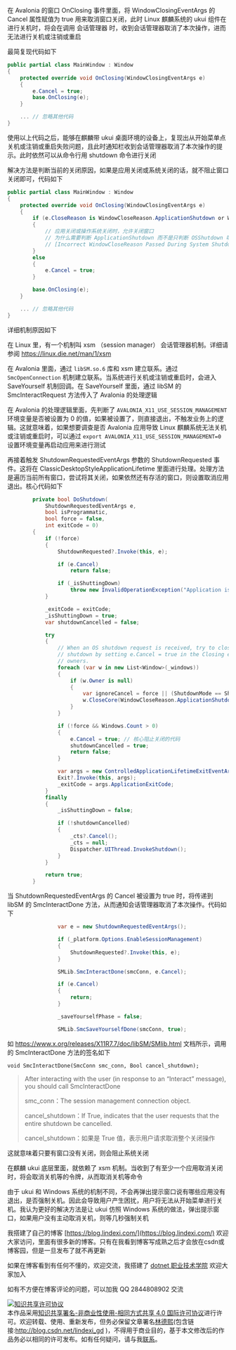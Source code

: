 
在 Avalonia 的窗口 OnClosing 事件里面，将 WindowClosingEventArgs 的 Cancel 属性赋值为 true 用来取消窗口关闭，此时 Linux 麒麟系统的 ukui 组件在进行关机时，将会在调用 会话管理器 时，收到会话管理器取消了本次操作，进而无法进行关机或注销或重启

<!--more-->


<!-- CreateTime:2025/06/12 07:17:23 -->

<!-- 发布 -->
<!-- 博客 -->

最简复现代码如下

```csharp
public partial class MainWindow : Window
{
    protected override void OnClosing(WindowClosingEventArgs e)
    {
        e.Cancel = true;
        base.OnClosing(e);
    }

    ... // 忽略其他代码
}
```

使用以上代码之后，能够在麒麟带 ukui 桌面环境的设备上，复现出从开始菜单点关机或注销或重启失败问题，且此时通知栏收到会话管理器取消了本次操作的提示。此时依然可以从命令行用 shutdown 命令进行关闭

解决方法是判断当前的关闭原因，如果是应用关闭或系统关闭的话，就不阻止窗口关闭即可，代码如下

```csharp
public partial class MainWindow : Window
{
    protected override void OnClosing(WindowClosingEventArgs e)
    {
        if (e.CloseReason is WindowCloseReason.ApplicationShutdown or WindowCloseReason.OSShutdown)
        {
            // 应用关闭或操作系统关闭时，允许关闭窗口
            // 为什么需要判断 ApplicationShutdown 而不是只判断 OSShutdown 呢？这是因为在 11.3.1 及以前版本，在 Avalonia 底层挖了一个坑，无法区分原因。我将此问题报告给官方，详细请看
            // [Incorrect WindowCloseReason Passed During System Shutdown in Avalonia · Issue #19027 · AvaloniaUI/Avalonia](https://github.com/AvaloniaUI/Avalonia/issues/19027 )
        }
        else
        {
            e.Cancel = true;
        }

        base.OnClosing(e);
    }

    ... // 忽略其他代码
}
```

详细机制原因如下

在 Linux 里，有一个机制叫 xsm （session manager） 会话管理器机制。详细请参阅 <https://linux.die.net/man/1/xsm>

在 Avalonia 里面，通过 `libSM.so.6` 库和 xsm 建立联系。通过 `SmcOpenConnection` 机制建立联系。当系统进行关机或注销或重启时，会进入 SaveYourself 机制回调。在 SaveYourself 里面，通过 libSM 的 SmcInteractRequest 方法传入了 Avalonia 的处理逻辑

在 Avalonia 的处理逻辑里面，先判断了 `AVALONIA_X11_USE_SESSION_MANAGEMENT` 环境变量是否被设置为 0 的值，如果被设置了，则直接退出，不触发业务上的逻辑。这就意味着，如果想要调查是否 Avalonia 应用导致 Linux 麒麟系统无法关机或注销或重启时，可以通过 `export AVALONIA_X11_USE_SESSION_MANAGEMENT=0` 设置环境变量再启动应用来进行测试

再接着触发 ShutdownRequestedEventArgs 参数的 ShutdownRequested 事件。这将在 ClassicDesktopStyleApplicationLifetime 里面进行处理。处理方法是遍历当前所有窗口，尝试将其关闭，如果依然还有存活的窗口，则设置取消应用退出。核心代码如下

```csharp
        private bool DoShutdown(
            ShutdownRequestedEventArgs e,
            bool isProgrammatic,
            bool force = false,
            int exitCode = 0)
        {
            if (!force)
            {
                ShutdownRequested?.Invoke(this, e);

                if (e.Cancel)
                    return false;

                if (_isShuttingDown)
                    throw new InvalidOperationException("Application is already shutting down.");
            }

            _exitCode = exitCode;
            _isShuttingDown = true;
            var shutdownCancelled = false;

            try
            {
                // When an OS shutdown request is received, try to close all non-owned windows. Windows can cancel
                // shutdown by setting e.Cancel = true in the Closing event. Owned windows will be shutdown by their
                // owners.
                foreach (var w in new List<Window>(_windows))
                {
                    if (w.Owner is null)
                    {
                        var ignoreCancel = force || (ShutdownMode == ShutdownMode.OnMainWindowClose && w != MainWindow);
                        w.CloseCore(WindowCloseReason.ApplicationShutdown, isProgrammatic, ignoreCancel);
                    }
                }

                if (!force && Windows.Count > 0)
                {
                    e.Cancel = true; // 核心阻止关闭的代码
                    shutdownCancelled = true;
                    return false;
                }

                var args = new ControlledApplicationLifetimeExitEventArgs(exitCode);
                Exit?.Invoke(this, args);
                _exitCode = args.ApplicationExitCode;                
            }
            finally
            {
                _isShuttingDown = false;

                if (!shutdownCancelled)
                {
                    _cts?.Cancel();
                    _cts = null;
                    Dispatcher.UIThread.InvokeShutdown();
                }
            }

            return true;
        }
```

当 ShutdownRequestedEventArgs 的 Cancel 被设置为 true 时，将传递到 libSM 的 SmcInteractDone 方法，从而通知会话管理器取消了本次操作。代码如下

```csharp
                var e = new ShutdownRequestedEventArgs();

                if (_platform.Options.EnableSessionManagement)
                {
                    ShutdownRequested?.Invoke(this, e);
                }

                SMLib.SmcInteractDone(smcConn, e.Cancel);

                if (e.Cancel)
                {
                    return;
                }

                _saveYourselfPhase = false;

                SMLib.SmcSaveYourselfDone(smcConn, true);
```

如 <https://www.x.org/releases/X11R7.7/doc/libSM/SMlib.html> 文档所示，调用的 SmcInteractDone 方法的签名如下

```
void SmcInteractDone(SmcConn smc_conn, Bool cancel_shutdown);
```

> After interacting with the user (in response to an “Interact” message), you should call SmcInteractDone
>
> smc_conn：The session management connection object.
>
> cancel_shutdown：If True, indicates that the user requests that the entire shutdown be cancelled.
>
> cancel_shutdown：如果是 True 值，表示用户请求取消整个关闭操作

这就意味着只要有窗口没有关闭，则会阻止系统关闭

在麒麟 ukui 底层里面，就依赖了 xsm 机制。当收到了有至少一个应用取消关闭时，将会取消关机等的令牌，从而取消关机等命令

由于 ukui 和 Windows 系统的机制不同，不会再弹出提示窗口说有哪些应用没有退出，是否强制关机。因此会导致用户产生困扰，用户将无法从开始菜单进行关机。我认为更好的解决方法是让 ukui 仿照 Windows 系统的做法，弹出提示窗口，如果用户没有主动取消关机，则等几秒强制关机


我搭建了自己的博客 [https://blog.lindexi.com/](https://blog.lindexi.com/) 欢迎大家访问，里面有很多新的博客。只有在我看到博客写成熟之后才会放在csdn或博客园，但是一旦发布了就不再更新

如果在博客看到有任何不懂的，欢迎交流，我搭建了 [dotnet 职业技术学院](https://t.me/dotnet_campus) 欢迎大家加入

如有不方便在博客评论的问题，可以加我 QQ 2844808902 交流

<a rel="license" href="http://creativecommons.org/licenses/by-nc-sa/4.0/"><img alt="知识共享许可协议" style="border-width:0" src="https://licensebuttons.net/l/by-nc-sa/4.0/88x31.png" /></a><br />本作品采用<a rel="license" href="http://creativecommons.org/licenses/by-nc-sa/4.0/">知识共享署名-非商业性使用-相同方式共享 4.0 国际许可协议</a>进行许可。欢迎转载、使用、重新发布，但务必保留文章署名[林德熙](http://blog.csdn.net/lindexi_gd)(包含链接:http://blog.csdn.net/lindexi_gd )，不得用于商业目的，基于本文修改后的作品务必以相同的许可发布。如有任何疑问，请与我[联系](mailto:lindexi_gd@163.com)。